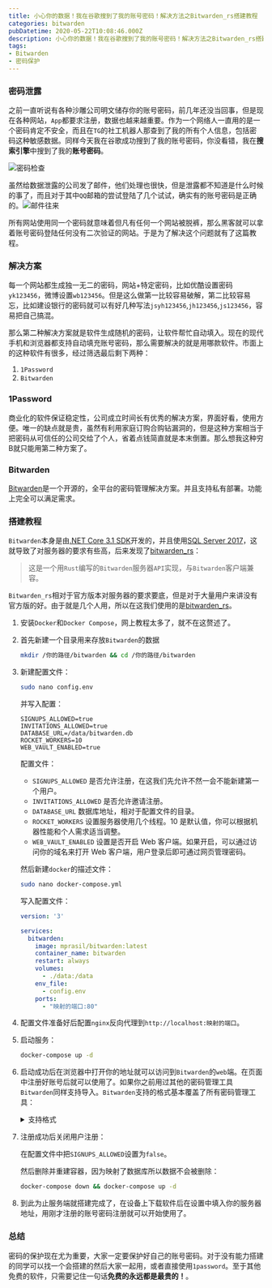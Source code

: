 ```yaml
---
title: 小心你的数据！我在谷歌搜到了我的账号密码！解决方法之Bitwarden_rs搭建教程
categories: bitwarden
pubDatetime: 2020-05-22T10:08:46.000Z
description: 小心你的数据！我在谷歌搜到了我的账号密码！解决方法之Bitwarden_rs搭建教程
tags:
- Bitwarden
- 密码保护
---
```


### 密码泄露

  之前一直听说有各种沙雕公司明文储存你的账号密码，前几年还没当回事，但是现在各种网站，`App`都要求注册，数据也越来越重要。作为一个网络人一直用的是一个密码肯定不安全，而且在`TG`的社工机器人那查到了我的所有个人信息，包括密码这种敏感数据。同样今天我在谷歌成功搜到了我的账号密码，你没看错，我在**搜索引擎**中搜到了我的**账号密码**。

![密码检查](https://image.2077tech.com/uploads/big/571cdf22e2d8e0435bf641e0912dc502.png)

<!--more-->  

虽然给数据泄露的公司发了邮件，他们处理也很快，但是泄露都不知道是什么时候的事了，而且对于其中`QQ`邮箱的尝试登陆了几个试试，确实有的账号密码是正确的。![邮件往来](https://image.2077tech.com/uploads/big/94d8d4af32fa7429cf0ef478a0418dab.png)

  所有网站使用同一个密码就意味着但凡有任何一个网站被脱裤，那么黑客就可以拿着账号密码登陆任何没有二次验证的网站。于是为了解决这个问题就有了这篇教程。

### 解决方案

  每一个网站都生成独一无二的密码，网站+特定密码，比如优酷设置密码`yk123456`，微博设置`wb123456`。但是这么做第一比较容易破解，第二比较容易忘，比如建设银行的密码就可以有好几种写法`jsyh123456`,`jh123456`,`js123456`，容易把自己搞混。

  那么第二种解决方案就是软件生成随机的密码，让软件帮忙自动填入。现在的现代手机和浏览器都支持自动填充账号密码，那么需要解决的就是用哪款软件。市面上的这种软件有很多，经过筛选最后剩下两种：

1. `1Password`
2. `Bitwarden`

### 1Password

  商业化的软件保证稳定性，公司成立时间长有优秀的解决方案，界面好看，使用方便。唯一的缺点就是贵，虽然有利用家庭订购合购钻漏洞的，但是这种方案相当于把密码从可信任的公司交给了个人，省着点钱简直就是本末倒置。那么想我这种穷B就只能用第二种方案了。

### Bitwarden

  [Bitwarden](https://github.com/bitwarden)是一个开源的，全平台的密码管理解决方案。并且支持私有部署。功能上完全可以满足需求。

### 搭建教程

  `Bitwarden`本身是由[.NET Core 3.1 SDK](https://www.microsoft.com/net/download/core)开发的，并且使用[SQL Server 2017](https://docs.microsoft.com/en-us/sql/index)，这就导致了对服务器的要求有些高，后来发现了[bitwarden_rs](https://github.com/dani-garcia/bitwarden_rs)：

> 这是一个用`Rust`编写的`Bitwarden`服务器`API`实现，与`Bitwarden`客户端兼容。

`Bitwarden_rs`相对于官方版本对服务器的要求要底，但是对于大量用户来讲没有官方版的好。由于就是几个人用，所以在这我们使用的是[bitwarden_rs](https://github.com/dani-garcia/bitwarden_rs)。

1. 安装`Docker`和`Docker Compose`，网上教程太多了，就不在这赘述了。

2. 首先新建一个目录用来存放`Bitwarden`的数据

   ```bash
   mkdir /你的路径/bitwarden && cd /你的路径/bitwarden
   ```

3. 新建配置文件：

   ```bash
   sudo nano config.env
   ```

   并写入配置：

   ```
   SIGNUPS_ALLOWED=true
   INVITATIONS_ALLOWED=true
   DATABASE_URL=/data/bitwarden.db
   ROCKET_WORKERS=10
   WEB_VAULT_ENABLED=true
   ```

   配置文件：

   - `SIGNUPS_ALLOWED` 是否允许注册，在这我们先允许不然一会不能新建第一个用户。
   - `INVITATIONS_ALLOWED` 是否允许邀请注册。
   - `DATABASE_URL` 数据库地址，相对于配置文件的目录。
   - `ROCKET_WORKERS` 设置服务器使用几个线程。10 是默认值，你可以根据机器性能和个人需求适当调整。
   - `WEB_VAULT_ENABLED` 设置是否开启 Web 客户端。如果开启，可以通过访问你的域名来打开 Web 客户端，用户登录后即可通过网页管理密码。

   然后新建`docker`的描述文件：

   ```bash
   sudo nano docker-compose.yml
   ```

   写入配置文件：

   ```yaml
   version: '3'
   
   services:
     bitwarden:
       image: mprasil/bitwarden:latest
       container_name: bitwarden
       restart: always
       volumes:
         - ./data:/data
       env_file:
         - config.env
       ports:
         - "映射的端口:80"
   ```

4. 配置文件准备好后配置`nginx`反向代理到`http://localhost:映射的端口`。

5. 启动服务：

   ```bash
   docker-compose up -d
   ```

6. 启动成功后在浏览器中打开你的地址就可以访问到`Bitwarden`的`web`端。在页面中注册好账号后就可以使用了。如果你之前用过其他的密码管理工具`Bitwarden`同样支持导入。`Bitwarden`支持的格式基本覆盖了所有密码管理工具：

   <details> 
       <summary>支持格式</summary>
      - Bitwarden (json)
       <br>
      - Bitwarden (csv)
       <br>
      - LastPass (csv)
       <br>
      - Chrome (csv)
       <br>
      - Firefox (csv)
       <br>
      - KeePass 2 (xml)
       <br>
      - 1Password (1pif)
       <br>
      - Dashlane (json)
       <br>
      - 1Password 6 and 7 Windows (csv)
       <br>
      - Ascendo DataVault (csv)
       <br>
      - Avast Passwords (csv)
       <br>
      - Avira (csv)
       <br>
      - Blur (csv)
       <br>
      - Clipperz (html)
       <br>
      - Enpass (csv)
       <br>
      - Enpass (json)
       <br>
      - F-Secure KEY (fsk)
       <br>
      - GNOME Passwords and Keys/Seahorse (json)
       <br>
      - Kaspersky Password Manager (txt)
       <br>
      - KeePassX (csv)
       <br>
      - Keeper (csv)
       <br>
      - Meldium (csv)
       <br>
      - mSecure (csv)
       <br>
      - Myki (csv)
       <br>
      - Opera (csv)
       <br>
      - Padlock (csv)
       <br>
      - Passbolt (csv)
       <br>
      - PassKeep (csv)
       <br>
      - Passman (json)
       <br>
      - Passpack (csv)
       <br>
      - Password Agent (csv)
       <br>
      - Password Boss (json)
       <br>
      - Password Dragon (xml)
       <br>
      - Password Safe (xml)
       <br>
      - PasswordWallet (txt)
       <br>
      - RememBear (csv)
       <br>
      - RoboForm (csv)
       <br>
      - SafeInCloud (xml)
       <br>
      - SaferPass (csv)
       <br>
      - SplashID (csv)
       <br>
      - Sticky Password (xml)
       <br>
      - True Key (csv)
       <br>
      - Universal Password Manager (csv)
       <br>
      - Vivaldi (csv)
       <br>
      - Zoho Vault (csv)
   </details>

7. 注册成功后关闭用户注册：

   在配置文件中把`SIGNUPS_ALLOWED`设置为`false`。

   然后删除并重建容器，因为映射了数据库所以数据不会被删除：

   ```bash
   docker-compose down && docker-compose up -d
   ```

8. 到此为止服务端就搭建完成了，在设备上下载软件后在设置中填入你的服务器地址，用刚才注册的账号密码注册就可以开始使用了。

### 总结

  密码的保护现在尤为重要，大家一定要保护好自己的账号密码。对于没有能力搭建的同学可以找一个会搭建的然后大家一起用，或者直接使用`1password`。至于其他免费的软件，只需要记住一句话**免费的永远都是最贵的！**。